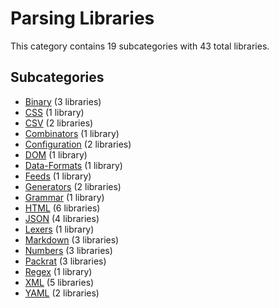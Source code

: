 # Parsing Libraries

This category contains 19 subcategories with 43 total libraries.

## Subcategories

- [Binary](Binary.md) (3 libraries)
- [CSS](CSS.md) (1 library)
- [CSV](CSV.md) (2 libraries)
- [Combinators](Combinators.md) (1 library)
- [Configuration](Configuration.md) (2 libraries)
- [DOM](DOM.md) (1 library)
- [Data-Formats](Data-Formats.md) (1 library)
- [Feeds](Feeds.md) (1 library)
- [Generators](Generators.md) (2 libraries)
- [Grammar](Grammar.md) (1 library)
- [HTML](HTML.md) (6 libraries)
- [JSON](JSON.md) (4 libraries)
- [Lexers](Lexers.md) (1 library)
- [Markdown](Markdown.md) (3 libraries)
- [Numbers](Numbers.md) (3 libraries)
- [Packrat](Packrat.md) (3 libraries)
- [Regex](Regex.md) (1 library)
- [XML](XML.md) (5 libraries)
- [YAML](YAML.md) (2 libraries)
